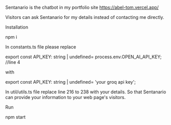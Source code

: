 Sentanario is the chatbot in my portfolio site https://abel-tom.vercel.app/

Visitors can ask Sentanario for my details instead of contacting me directly.

Installation

npm i

In constants.ts file 
please replace 

export const API_KEY: string | undefined= process.env.OPEN_AI_API_KEY; //line 4

with 

export const API_KEY: string | undefined= 'your groq api key';

In util/utils.ts file replace line 216 to 238 with your details. So that Sentanario can provide your information to your web page's visitors.

Run

npm start
